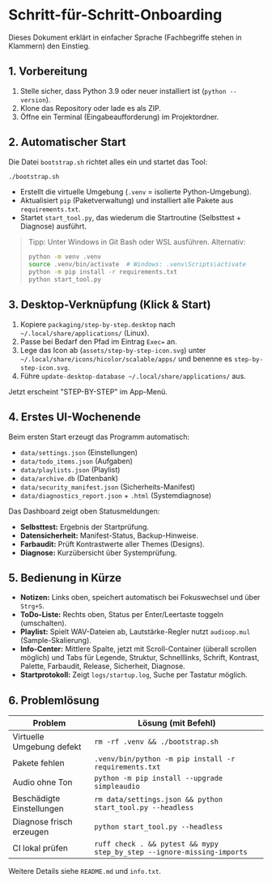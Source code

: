 # Schritt-für-Schritt-Onboarding

Dieses Dokument erklärt in einfacher Sprache (Fachbegriffe stehen in Klammern) den Einstieg.

## 1. Vorbereitung

1. Stelle sicher, dass Python 3.9 oder neuer installiert ist (`python --version`).
2. Klone das Repository oder lade es als ZIP.
3. Öffne ein Terminal (Eingabeaufforderung) im Projektordner.

## 2. Automatischer Start

Die Datei `bootstrap.sh` richtet alles ein und startet das Tool:

```bash
./bootstrap.sh
```

- Erstellt die virtuelle Umgebung (`.venv` = isolierte Python-Umgebung).
- Aktualisiert `pip` (Paketverwaltung) und installiert alle Pakete aus `requirements.txt`.
- Startet `start_tool.py`, das wiederum die Startroutine (Selbsttest + Diagnose) ausführt.

> Tipp: Unter Windows in Git Bash oder WSL ausführen. Alternativ:
>
> ```bash
> python -m venv .venv
> source .venv/bin/activate  # Windows: .venv\Scripts\activate
> python -m pip install -r requirements.txt
> python start_tool.py
> ```

## 3. Desktop-Verknüpfung (Klick & Start)

1. Kopiere `packaging/step-by-step.desktop` nach `~/.local/share/applications/` (Linux).
2. Passe bei Bedarf den Pfad im Eintrag `Exec=` an.
3. Lege das Icon ab (`assets/step-by-step-icon.svg`) unter `~/.local/share/icons/hicolor/scalable/apps/` und benenne es `step-by-step-icon.svg`.
4. Führe `update-desktop-database ~/.local/share/applications/` aus.

Jetzt erscheint "STEP-BY-STEP" im App-Menü.

## 4. Erstes UI-Wochenende

Beim ersten Start erzeugt das Programm automatisch:

- `data/settings.json` (Einstellungen)
- `data/todo_items.json` (Aufgaben)
- `data/playlists.json` (Playlist)
- `data/archive.db` (Datenbank)
- `data/security_manifest.json` (Sicherheits-Manifest)
- `data/diagnostics_report.json` + `.html` (Systemdiagnose)

Das Dashboard zeigt oben Statusmeldungen:

- **Selbsttest:** Ergebnis der Startprüfung.
- **Datensicherheit:** Manifest-Status, Backup-Hinweise.
- **Farbaudit:** Prüft Kontrastwerte aller Themes (Designs).
- **Diagnose:** Kurzübersicht über Systemprüfung.

## 5. Bedienung in Kürze

- **Notizen:** Links oben, speichert automatisch bei Fokuswechsel und über `Strg+S`.
- **ToDo-Liste:** Rechts oben, Status per Enter/Leertaste toggeln (umschalten).
- **Playlist:** Spielt WAV-Dateien ab, Lautstärke-Regler nutzt `audioop.mul` (Sample-Skalierung).
- **Info-Center:** Mittlere Spalte, jetzt mit Scroll-Container (überall scrollen möglich) und Tabs für Legende, Struktur, Schnelllinks, Schrift, Kontrast, Palette, Farbaudit, Release, Sicherheit, Diagnose.
- **Startprotokoll:** Zeigt `logs/startup.log`, Suche per Tastatur möglich.

## 6. Problemlösung

| Problem | Lösung (mit Befehl) |
| --- | --- |
| Virtuelle Umgebung defekt | `rm -rf .venv && ./bootstrap.sh` |
| Pakete fehlen | `.venv/bin/python -m pip install -r requirements.txt` |
| Audio ohne Ton | `python -m pip install --upgrade simpleaudio` |
| Beschädigte Einstellungen | `rm data/settings.json && python start_tool.py --headless` |
| Diagnose frisch erzeugen | `python start_tool.py --headless` |
| CI lokal prüfen | `ruff check . && pytest && mypy step_by_step --ignore-missing-imports` |

Weitere Details siehe `README.md` und `info.txt`.
